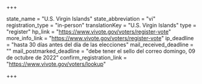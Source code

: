 +++

state_name = "U.S. Virgin Islands"
state_abbreviation = "vi"
registration_type = "in-person"
translationKey = "U.S. Virgin Islands"
type = "register"
hp_link = "https://www.vivote.gov/voters/register-vote"
more_info_link = "https://www.vivote.gov/voters/register-vote"
ip_deadline = "hasta 30 días antes del día de las elecciones"
mail_received_deadline = ""
mail_postmarked_deadline = "debe tener el sello del correo domingo, 09 de octubre de 2022"
confirm_registration_link = "https://www.vivote.gov/voters/lookup"

+++